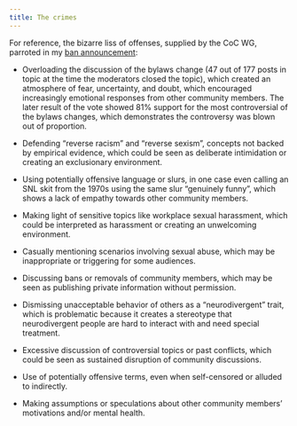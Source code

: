 ```yaml
---
title: The crimes
---
```


For reference, the bizarre liss of offenses, supplied by the CoC WG, parroted in my [ban announcement](https://discuss.python.org/t/three-month-suspension-for-a-core-developer/60250):

- Overloading the discussion of the bylaws change (47 out of 177 posts in topic at the time the moderators closed the topic), which created an atmosphere of fear, uncertainty, and doubt, which encouraged increasingly emotional responses from other community members. The later result of the vote showed 81% support for the most controversial of the bylaws changes, which demonstrates the controversy was blown out of proportion.

- Defending “reverse racism” and “reverse sexism”, concepts not backed by empirical evidence, which could be seen as deliberate intimidation or creating an exclusionary environment.

- Using potentially offensive language or slurs, in one case even calling an SNL skit from the 1970s using the same slur “genuinely funny”, which shows a lack of empathy towards other community members.

- Making light of sensitive topics like workplace sexual harassment, which could be interpreted as harassment or creating an unwelcoming environment.

- Casually mentioning scenarios involving sexual abuse, which may be inappropriate or triggering for some audiences.

- Discussing bans or removals of community members, which may be seen as publishing private information without permission.

- Dismissing unacceptable behavior of others as a “neurodivergent” trait, which is problematic because it creates a stereotype that neurodivergent people are hard to interact with and need special treatment.

- Excessive discussion of controversial topics or past conflicts, which could be seen as sustained disruption of community discussions.

- Use of potentially offensive terms, even when self-censored or alluded to indirectly.

- Making assumptions or speculations about other community members’ motivations and/or mental health.
